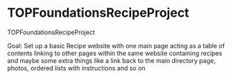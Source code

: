 # TOPFoundationsRecipeProject
TOPFoundationsRecipeProject

Goal: Set up a basic Recipe website with one main page acting as a table of contents linking to 
other pages within the same website containing recipes and maybe some extra things like 
a link back to the main directory page, photos, ordered lists with instructions and so on 


